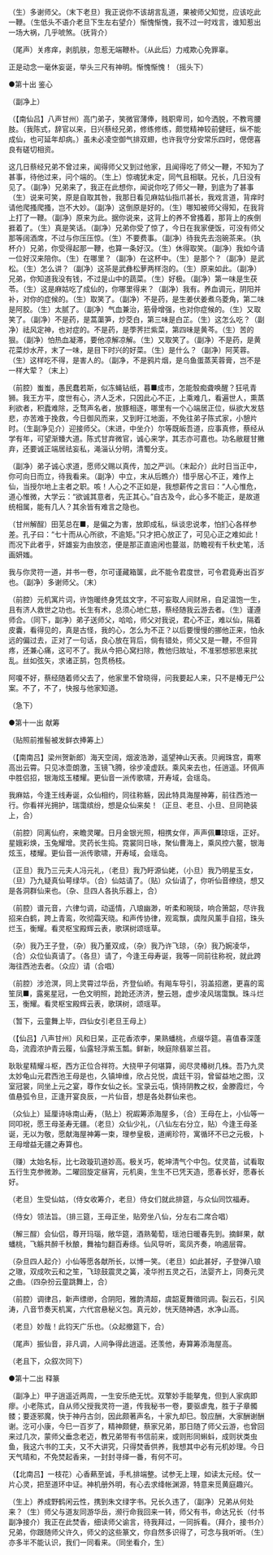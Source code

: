 <!-- { "loadSidebar": true } -->
（生）多谢师父。（末下老旦）我正说你不该胡言乱道，果被师父知觉，应该吃此一鞭。（生低头不语介老旦下生左右望介）惭愧惭愧，我不过一时戏言，谁知惹出一场大祸，几乎唬煞。（抚背介）

（尾声）关疼痒，剥肌肤，忽惹无端鞭朴。（从此后）力戒欺心免罪辜。

正是动念一毫休妄诞，举头三尺有神明。惭愧惭愧！（摇头下）


●第十出 鉴心

（副净上）

（【南仙吕】八声甘州）高门弟子，笑微官薄俸，贱职卑司，如今洒脱，不教弯腰肢。（我陈式，辞官以来，日兴蔡经兄弟，修练修练，颇觉精神较前健旺，纵不能成仙，也可延年却病。）虽未必凌空御气排双翅，也许我守分安常乐四时，偲偲喜良有磋切相资。

这几日蔡经兄弟不曾过来，闻得师父又到过他家，且闻得吃了师父一鞭，不知为了甚事，待他过来，问个端的。（生上）惊魂犹未定，同气且相联。兄长，几日没有见了。（副净）兄弟来了，我正在此想你，闻说你吃了师父一鞭，到底为了甚事（生）说来可笑，原是自取其咎，我那日看见麻姑仙指爪甚长，我戏言道，背痒时请他爬搔爬搔，岂不大妙。（副净）这倒原是好的。（生）哪知被师父得知，在我背上打了一鞭。（副净）原来为此。据你说来，这背上的养不曾搔着，那背上的疾倒捱着了。（生）真是笑话。（副净）兄弟你受了惊了，今日在我家便饭，可没有师父那等阔酒席，不过与你压压惊。（生）不要费事。（副净）待我先去泡碗茶来。（执杯介）兄弟，你受得起那一鞭，也算一条好汉。（生）休得取笑。（副净）我如今请一位好汉来陪你。（生）在哪里？（副净）在这杯中。（生）是那个？（副净）是武松。（生）怎么讲？（副净）这茶是武彝松萝两样泡的。（生）原来如此。（副净）兄弟，你知道我没有钱，不过是山中的蔬菜。（生）好极。（副净）第一味是生茯苓。（生）这是麻姑吃了成仙的，你哪里得来？（副净）我有。养血调元，阴阳并补，对你的症候的。（生）取笑了。（副净）不是药，是生姜伏姜煮乌菱角，第二味是阿胶。（生）太腻了。（副净）气血兼治，筋骨增强，也对你症候的。（生）又取笑了。（副净）不是药，是蒿蕖笋，炒茭白，第三味是白芷。（生）这怎么吃？（副净）祛风定神，也对症的。不是药，是荸荠拦紫菜，第四味是黄芩。（生）苦的狠。（副净）怕热血凝滞，要他凉解凉解。（生）又取笑了。（副净）不是药，是黄花菜炒水芹，末了一味，是目下时兴的好菜。（生）是什么？（副净）阿芙蓉。（生）这样吃不得，是害人的。（副净，不是鸦片烟，是乌鱼蛋蒸芙蓉膏，岂不是一样大荤？（末上）

（前腔）蚩蚩，愚民蠢若斯，似冻蝇钻纸，暮■成市，怎能彀痴聋唤醒？狂吼青狮。我王方平，度世有心，济人乏术，只因此心不正，上乘难几，看遍世人，熏蒸利欲者，积蠹难除，乏骛声名者，放豚相逐，哪里有一个心端居正位，纵欲大发慈悲，亦苦难于挽救，今日御风而来，又到盱江地面，不免往弟子陈式家，小憩片时。（生副净见介）迎接师父。（末进，中坐介）尔等既皈吾道，应事真修，蔡经从学有年，可望渐臻大道。陈式甘弃微官，诚心来学，其志亦可嘉也。功名敝屣甘撇弃，还要诚正端居祛妄私，渑淄认分明，清蜀分支。

（副净）弟子诚心求道，愿师父赐以真传，加之严训。（末起介）此时日当正中，你可向日而立，待我看来。（副净）中立，末从后瞧介）惜乎居心不正，难作上仙，当授尔地上主者之职。咳！人心之不正如是，我想薪传之言曰：“人心惟危，道心惟微，大学云：“欲诚其意者，先正其心。”自古及今，此心多不能正，是故道统相属，能有几人？其余皆有难言之隐也。

（甘州解酲）田芜总在■，是偏之为害，放即成私，纵谈忠说孝，怕扪心各样参差。孔子曰：“七十而从心所欲，不逾矩。”只才把心放正了，可见心正之难如此！而况下此者乎，奸雄妄为由放恣，便是那正直逾闲也蔓滋，防瞻视有千秋史笔，活画妍媸。

我与你灵符一道，并书一卷，尔可谨藏箱箧，此不能令君度世，可令君竟寿出百岁也。（副净）多谢师父。（末）

（前腔）元机寓片词，许饱暖终身凭兹文字，不可妄取人间财帛，自足温饱一生，且有济人救世之功也。长生有术，总须心地仁慈，蔡经随我云游去者。（生）谨遵师合。（同下，副净）弟子送师父，哈哈，师父对我说，君心不正，难以仙，隔着皮囊，看得见的，真是古怪，我的心，怎么为不正？以后要慢慢的挪他正来，怕永远的偏过去，正对了一句话，良心放在背后，倘有错处，师父又是一鞭，不但背疼，还兼心痛，这可不了。我从今把心窝扫除，教他归故址，不准邪想邪思来扰乱。丝如弦矢，求诸正鹄，包贯杨枝。

阿嗄不好，蔡经随着师父去了，他家里不曾晓得，问我要起人来，只不是椿无尸公案。不了，不了，快报与他家知道。

（急下）


●第十一出 献筹

（贴照前推髻被发鲜衣捧筹上）

（【南南吕】梁州贺新郎）海天空阔，烟波浩渺，遥望神山天表。贝阙珠宫，甭寒高出云霄。只见冰壶朗激，玉镜飞腾，徐步凌虚跃。乘风来去也，任逍遥。环佩声中胜侣招，银海炫玉楼耀。更仙音一派传歌啸，开寿域，会瑶岛。

我麻姑，今逢王线寿诞，众仙相约，同往称觞，因此特具海屋神筹，前往西池一行。你看祥光拥护，瑞霭缤纷，想是众仙来矣！（正旦、老旦、小旦、旦同艳装上，合）

（前腔）同离仙府，来瞻灵曜。日月金银光照，相携女伴，声声佩■琼瑶，正好。星娥彩焕，玉兔耀增。灵药长生捣。霓裳同日咏，聚仙曹海上，乘风控六鳌，银海炫玉，楼耀。更仙音一派传歌啸，开寿域，会瑶岛。

（正旦）我乃三元夫人冯元礼，（老旦）我乃盱源仙姥，（小旦）我乃明星玉女，（旦）乃九疑真仙萼绿华。（合）仙姑请了。（贴）众仙请了，你听仙音缭绕，想又是各洞群仙来也。（杂、旦四人各执乐器上，合）

（前腔）谱元音，六律匀调，动遥情，八琅幽渺，听柔和琬琰，响合箫韶，尽许我招来白鹤，跨上青鸾，吹彻霜天晓。和声传协律，观鸾飘，虞陛风薰手自招，珠头烂玉，衡耀。看灵枢宝殿辉云表，歌琪树颂瑶草。

（杂）我乃王子登，（杂）我乃董双成，（杂）我乃许飞琼，（杂）我乃婉凌华，（合）众位仙真请了。（各旦）请了，今逢王母寿诞，我等一同前往称祝，就此跨海往西池去者。（众应）请（合唱）

（前腔）涉沧溟，同上灵霄过华岳，齐登仙峤。有飚车导引，羽盖招邀，更喜的鸾笙凤■，露冕星冠，一色文明照，跄跄还济济，整云翘，虚步凌风瑞霭飘。珠斗烂玉，衡耀。看灵枢宝殿辉云表，歌琪树，颂瑶草。

（暂下，云童舞上毕，四仙女引老旦王母上）

（【仙吕】八声甘州）风和日杲，正花香浓李，果熟蟠桃，点缀华筵。喜值春深蓬岛，流霞浓护青云履，仙露轻浮紫玉瓢。鲜新，映庭除翡翠兰苕。

耿耿星精耀斗枢，西方正位合祥符。大挠甲子何堪算，阅尽灵椿树几株。吾乃九灵太妙龟山元君西池王母是也，久镇坤维，欣占兑悦，虞廷干羽，曾留益地之图，汉室冠裳，同坐上元之宴，尊作女仙之长。宝录云屯，慎持阴教之权，金滕霞烂，今值悬弧令旦，正逢开宴良辰，一片仙音，想是各处群仙来也。

（众仙上）延厘诗咏南山寿，（贴上）祝嘏筹添海屋多，（合）王母在上，小仙等一同叩祝，愿王母圣寿无疆。（老旦）众仙少礼，（八仙左右分立，贴）今逢王母圣诞，无以为敬，愿献海屋神筹一束，理参皇极，道阐珍符，寓循环不已之元极，卜王母增益无疆之寿算也。

（赚）太始名标，比七政璇玑道妙高。极关巧，乾坤清气个中包。仗灵苗，试看取五行生克参微渺。二曜回旋定昼宵，元机奥，生生不已凭天造，愿春长好，愿春长好。

（老旦）生受仙姑，（侍女收筹介，老旦）侍女们就此排筵，与众仙同饮福寿。

（侍女）领法旨。（排三筵，王母正坐，贴旁坐八仙，分左右二席合唱）

（解三酲）会仙侣，尊开玛瑙，敞华筵，酒熟葡萄，瑶池日暖春先到。摘鲜果，献蟠桃，飞觞共醉千秋酿，舞袖匀翻百寿绦。仙风导听，鸾凤齐奏，响遏层霄。

（杂旦四人起介）小仙等愿各献所长，以博一笑。（老旦）如此甚好，子登弹八琅之璈，双成吹云和之笙，飞琼鼓震灵之簧，凌华拊五灵之石，法婴齐上，同奏元灵之曲。（四杂扮云童跳舞上，合）

（前腔）调律吕，新声缥缈，合阴阳，雅韵清超，虞韶夏舞徵同调。裂云石，引风涛，八音节奏天机寓，六代宫悬秘义包。真元妙，恍天随神遇，水净山高。

（老旦）妙哉！此钧天广乐也。（众起撤筵下，合）

（尾声）振仙音，非凡调，人间争得此逍遥。还羡他，寿算筹添海屋高。

（老且下，众叙次同下）


●第十二出 释篆

（副净上）甲子逍遥近两周，一生安乐绝无忧。双擎妙手能拏鬼，但到人家病即瘳。小老陈式，自从师父授我灵符一道，传我秘书一卷，要驱虐鬼，胜于子章髑髅；要逐邪魔，快于神丹古剑，因此颇著声名，十家九却巳。彀应酬，大家酬谢酬谢。汔可小康，今巳一百岁了，精神颇健，蔡家兄弟，那日随了师父云游，也曾回来过几次，蒙师父垂念老迈，教兄弟带有书信前来，或则形同蝌蚪，成则状类虫鱼，我这六书的工夫，又不大讲究，只得焚香供养，我想其中必有元机妙理。今日天气晴和，不免焚起香来，一封封寻绎一番，有何不可。

（【北南吕】一枝花）心香爇至诚，手札排端整。试参无上理，如读太元经。仗一片心灵，把至道环中证。神机册外明，有心去求绛帐渊源，特意来觅黄庭趣兴。

（生上）养成野鹤闲云性，携到朱文绿字书。兄长久违了，（副净）兄弟从何处来？（生）师父与道友同游华岳，濒行命我回来一转，师父有书，命达兄长（付书副净接介）我正在此焚香，细读师父谕言，待我拜过，一同拆看。（拜介，接书介）兄弟，你跟随师父许久，师父的这些篆文，你自然多识得了，可念与我听听。（生）亦多半不能认识，我们一同看来。（同坐看介，生）


